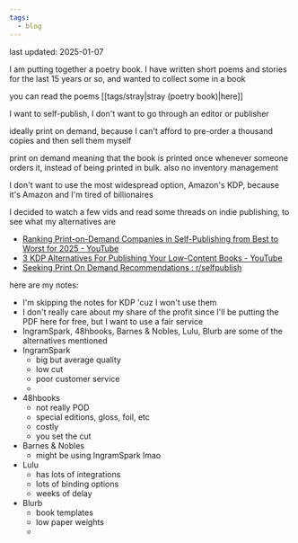 ```yaml
---
tags:
  - blog
---
```

last updated: 2025-01-07

I am putting together a poetry book. I have written short poems and stories for the last 15 years or so, and wanted to collect some in a book

you can read the poems [[tags/stray|stray (poetry book)|here]]

I want to self-publish, I don't want to go through an editor or publisher

ideally print on demand, because I can't afford to pre-order a thousand copies and then sell them myself

print on demand meaning that the book is printed once whenever someone orders it, instead of being printed in bulk. also no inventory management

I don't want to use the most widespread option, Amazon's KDP, because it's Amazon and I'm tired of billionaires

I decided to watch a few vids and read some threads on indie publishing, to see what my alternatives are

- [Ranking Print-on-Demand Companies in Self-Publishing from Best to Worst for 2025 - YouTube](https://www.youtube.com/watch?v=00UrEEfWTzU)
- [3 KDP Alternatives For Publishing Your Low-Content Books - YouTube](https://www.youtube.com/watch?v=D43Tt9qM4fw)
- [Seeking Print On Demand Recommendations : r/selfpublish](https://www.reddit.com/r/selfpublish/comments/18gp1gu/seeking_print_on_demand_recommendations/)

here are my notes:
- I'm skipping the notes for KDP 'cuz I won't use them
- I don't really care about my share of the profit since I'll be putting the PDF here for free, but I want to use a fair service
- IngramSpark, 48hbooks, Barnes & Nobles, Lulu, Blurb are some of the alternatives mentioned
- IngramSpark
	- big but average quality
	- low cut
	- poor customer service
	- 
- 48hbooks
	- not really POD
	- special editions, gloss, foil, etc
	- costly
	- you set the cut
- Barnes & Nobles
	- might be using IngramSpark lmao
- Lulu
	- has lots of integrations
	- lots of binding options
	- weeks of delay
- Blurb
	- book templates
	- low paper weights
	- 


